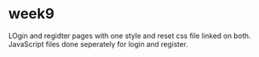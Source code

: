 # week9
LOgin and regidter pages with one style and reset css file linked on both. JavaScript files done seperately for login and register.
